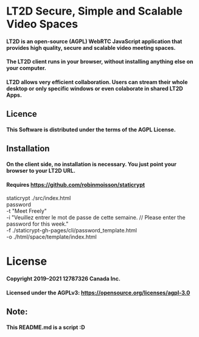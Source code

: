# LT2D Secure, Simple and Scalable Video Spaces

#### LT2D is an open-source (AGPL) WebRTC JavaScript application that provides high quality, secure and scalable video meeting spaces.
#### The LT2D client runs in your browser, without installing anything else on your computer.
#### LT2D allows very efficient collaboration. Users can stream their whole desktop or only specific windows or even colaborate in shared LT2D Apps.

## Licence

#### This Software is distributed under the terms of the AGPL License.

## Installation

#### On the client side, no installation is necessary. You just point your browser to your LT2D URL.

#### Requires https://github.com/robinmoisson/staticrypt

staticrypt ./src/index.html \
   password \
  -t "Meet Freely" \
  -i "Veuillez entrer le mot de passe de cette semaine. // Please enter the password for this week." \
  -f ./staticrypt-gh-pages/cli/password_template.html \
  -o ./html/space/template/index.html


# License
#### Copyright 2019–2021 12787326 Canada Inc.

#### Licensed under the AGPLv3: https://opensource.org/licenses/agpl-3.0

## Note:

#### This README.md is a script :D
